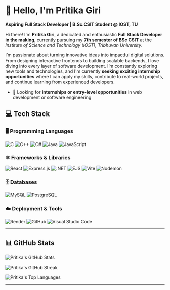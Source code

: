# 👋 Hello, I'm Pritika Giri  
**Aspiring Full Stack Developer | B.Sc.CSIT Student @ IOST, TU**

Hi there! I'm **Pritika Giri**, a dedicated and enthusiastic **Full Stack Developer in the making**, currently pursuing my **7th semester of BSc CSIT** at the *Institute of Science and Technology (IOST), Tribhuvan University*.

I’m passionate about turning innovative ideas into impactful digital solutions. From designing interactive frontends to building scalable backends, I love diving into every layer of software development. I’m constantly exploring new tools and technologies, and I'm currently **seeking exciting internship opportunities** where I can apply my skills, contribute to real-world projects, and continue learning from experienced developers.


- 🎯 Looking for **internships or entry-level opportunities** in web development or software engineering


## 💻 Tech Stack

### 🖥️ Programming Languages  
![C](https://img.shields.io/badge/C-%2300599C.svg?style=for-the-badge&logo=c&logoColor=white)  ![C++](https://img.shields.io/badge/C++-%2300599C.svg?style=for-the-badge&logo=c%2B%2B&logoColor=white)  ![C#](https://img.shields.io/badge/C%23-%23239120.svg?style=for-the-badge&logo=csharp&logoColor=white)  ![Java](https://img.shields.io/badge/Java-%23ED8B00.svg?style=for-the-badge&logo=openjdk&logoColor=white)  ![JavaScript](https://img.shields.io/badge/JavaScript-%23323330.svg?style=for-the-badge&logo=javascript&logoColor=%23F7DF1E)  

### ⚛️ Frameworks & Libraries  
![React](https://img.shields.io/badge/React-%2320232a.svg?style=for-the-badge&logo=react&logoColor=%2361DAFB)  ![Express.js](https://img.shields.io/badge/Express.js-%23404d59.svg?style=for-the-badge&logo=express&logoColor=white)  ![.NET](https://img.shields.io/badge/.NET-5C2D91?style=for-the-badge&logo=.net&logoColor=white)  ![EJS](https://img.shields.io/badge/EJS-DD0031?style=for-the-badge&logo=ejs&logoColor=white)  ![Vite](https://img.shields.io/badge/Vite-%23646CFF.svg?style=for-the-badge&logo=vite&logoColor=white)  ![Nodemon](https://img.shields.io/badge/Nodemon-%23323330.svg?style=for-the-badge&logo=nodemon&logoColor=%BBDEAD)

### 🗄️ Databases  
![MySQL](https://img.shields.io/badge/MySQL-4479A1.svg?style=for-the-badge&logo=mysql&logoColor=white)  ![PostgreSQL](https://img.shields.io/badge/PostgreSQL-%23316192.svg?style=for-the-badge&logo=postgresql&logoColor=white)  

### ☁️ Deployment & Tools  
![Render](https://img.shields.io/badge/Render-46E3B7.svg?style=for-the-badge&logo=render&logoColor=white)  ![GitHub](https://img.shields.io/badge/GitHub-100000.svg?style=for-the-badge&logo=github&logoColor=white)  ![Visual Studio Code](https://img.shields.io/badge/VSCode-%23007ACC.svg?style=for-the-badge&logo=visual-studio-code&logoColor=white)


---

## 📊 GitHub Stats

![Pritika's GitHub Stats](https://github-readme-stats.vercel.app/api?username=PRITIKA-GIRI&theme=dark&hide_border=false&include_all_commits=true&count_private=true)

![Pritika's GitHub Streak](https://nirzak-streak-stats.vercel.app/?user=PRITIKA-GIRI&theme=dark&hide_border=false)

![Pritika's Top Languages](https://github-readme-stats.vercel.app/api/top-langs/?username=PRITIKA-GIRI&theme=dark&hide_border=false&layout=compact)

---


